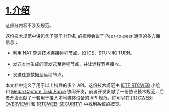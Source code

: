 # [1.介绍](http://w3c.github.io/webrtc-pc/#intro)

这部分内容不涉及规范。

这份技术规范中讲包含了基于 HTML 的视频会议于 Peer-to-peer 通信的多方面信息：

- 利用 NAT 穿透技术连接远程节点，如 ICE、STUN 和 TURN。

- 发送本地生成的流发送至远程节点，并让远程节点接收。

- 发送任意数据至远程节点。

本文档中定义了用于以上特性的多个 API。这份技术规范由 [IETF RTCWEB](https://datatracker.ietf.org/wg/rtcweb/) 小组和 [Media Capture Task Force](https://www.w3.org/wiki/Media_Capture) 协同开发，前者开发贡献了一份协议技术规范，后者开发贡献了一套用于接入本地媒体设备的 API 规范。你可以在 [[RTCWEB-OVERVIEW]](http://w3c.github.io/webrtc-pc/#bib-RTCWEB-OVERVIEW) 和 [[RTCWEB-SECURITY]](http://w3c.github.io/webrtc-pc/#bib-RTCWEB-SECURITY) 中找到系统的概览。
